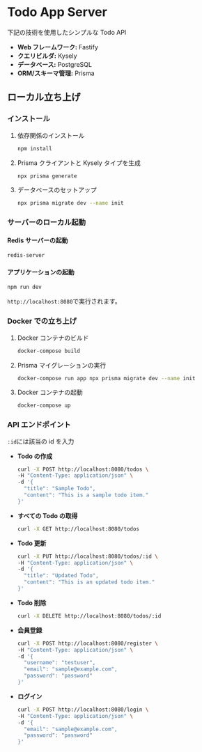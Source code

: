 # Todo App Server

下記の技術を使用したシンプルな Todo API

- **Web フレームワーク:** Fastify
- **クエリビルダ:** Kysely
- **データベース:** PostgreSQL
- **ORM/スキーマ管理:** Prisma

## ローカル立ち上げ

### インストール

1. 依存関係のインストール

   ```bash
   npm install
   ```

2. Prisma クライアントと Kysely タイプを生成

   ```bash
   npx prisma generate
   ```

3. データベースのセットアップ

   ```bash
   npx prisma migrate dev --name init
   ```

### サーバーのローカル起動

#### Redis サーバーの起動

```bash
redis-server
```

#### アプリケーションの起動

```bash
npm run dev
```

`http://localhost:8080`で実行されます。

### Docker での立ち上げ

1. Docker コンテナのビルド

   ```bash
   docker-compose build
   ```

2. Prisma マイグレーションの実行

   ```bash
   docker-compose run app npx prisma migrate dev --name init
   ```

3. Docker コンテナの起動

   ```bash
   docker-compose up
   ```

### API エンドポイント

`:id`には該当の id を入力

- **Todo の作成**

  ```bash
  curl -X POST http://localhost:8080/todos \
  -H "Content-Type: application/json" \
  -d '{
    "title": "Sample Todo",
    "content": "This is a sample todo item."
  }'
  ```

- **すべての Todo の取得**

  ```bash
  curl -X GET http://localhost:8080/todos
  ```

- **Todo 更新**

  ```bash
  curl -X PUT http://localhost:8080/todos/:id \
  -H "Content-Type: application/json" \
  -d '{
    "title": "Updated Todo",
    "content": "This is an updated todo item."
  }'
  ```

- **Todo 削除**

  ```bash
  curl -X DELETE http://localhost:8080/todos/:id
  ```

- **会員登録**

  ```bash
  curl -X POST http://localhost:8080/register \
  -H "Content-Type: application/json" \
  -d '{
    "username": "testuser",
    "email": "sample@example.com",
    "password": "password"
  }'
  ```

- **ログイン**

  ```bash
  curl -X POST http://localhost:8080/login \
  -H "Content-Type: application/json" \
  -d '{
    "email": "sample@example.com",
    "password": "password"
  }'
  ```
